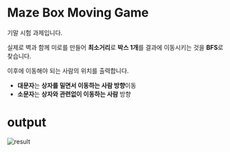 # Maze Box Moving Game

기말 시험 과제입니다.

실제로 벽과 함께 미로를 만들어 **최소거리**로 **박스 1개**를 결과에 이동시키는 것을 **BFS**로 찾습니다.

이후에 이동해야 되는 사람의 위치를 출력합니다.

+  **대문자**는 **상자를 밀면서 이동하는 사람 방향**이동
+  **소문자**는 **상자와 관련없이 이동하는 사람** 방향

# output
![result](https://user-images.githubusercontent.com/54761791/138422153-a5d3c547-c799-4b02-bc1b-e04e4f04da88.png)
